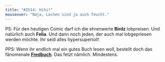 ```yaml
---
title: "#2514: Hihi!"
mouseover: "Naja, Lachen sind ja auch feucht."
---
```


PS:
Für den heutigen Comic darf ich die ehrenwerte <strong>Birdz</strong> lobpreisen. Und natürlich auch <strong>Felia</strong>. Und dann noch jeden, der auch mal lobgepriesen werden möchte.
Ihr seid alles hypersupertoll!

PPS:
Wenn ihr endlich mal ein gutes Buch lesen woll, bestellt doch das fänomenale <a href="http://www.fonflatter.de/fredbuch"><strong>Fredbuch</strong></a>.
Das fetzt nämlich.
Mindestens.
